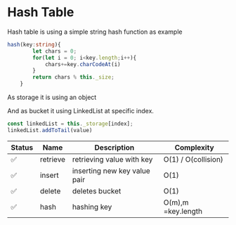 # Hash Table


Hash table is using a simple string hash function as example


```ts
hash(key:string){
        let chars = 0;
        for(let i = 0; i<key.length;i++){
            chars+=key.charCodeAt(i)
        }
        return chars % this._size;
    }
```


As storage  it is using an object 

And as bucket it  using LinkedList at specific index.

```ts
const linkedList = this._storage[index];
linkedList.addToTail(value)

```


| Status | Name     | Description                  | Complexity          |
|--------|----------|------------------------------|---------------------|
| ✅      | retrieve | retrieving value with key    | O(1) / O(collision) |
|   ✅     | insert   | inserting new key value pair | O(1)                |
| ✅       | delete   | deletes bucket               | O(1)                |
|   ✅     | hash     | hashing key                  | O(m),m =key.length  |



